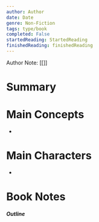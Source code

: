 ```yaml
---
author: Author
date: Date
genre: Non-Fiction
tags: type/book
completed: False
startedReading: StartedReading
finishedReading: finishedReading
---
```

Author Note: [[]]

# Summary


# Main Concepts
- 

# Main Characters
- 

# Book Notes
##### Outline

